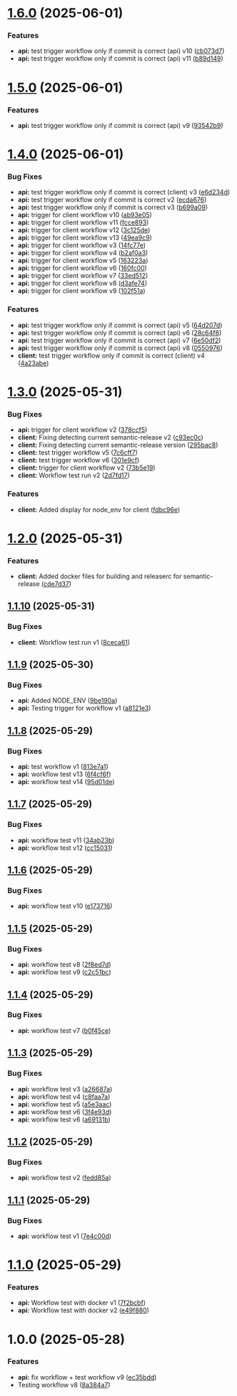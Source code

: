 # [1.6.0](https://github.com/famasboy888/mern_stack_realty/compare/api-v1.5.0...api-v1.6.0) (2025-06-01)


### Features

* **api:** test trigger workflow only if commit is correct (api) v10 ([cb073d7](https://github.com/famasboy888/mern_stack_realty/commit/cb073d74f53809abae4c176604b019570d79f321))
* **api:** test trigger workflow only if commit is correct (api) v11 ([b89d149](https://github.com/famasboy888/mern_stack_realty/commit/b89d149528cdf0d5078c54bcaa72c9392e650b81))

# [1.5.0](https://github.com/famasboy888/mern_stack_realty/compare/api-v1.4.0...api-v1.5.0) (2025-06-01)


### Features

* **api:** test trigger workflow only if commit is correct (api) v9 ([93542b9](https://github.com/famasboy888/mern_stack_realty/commit/93542b92b815f82aeb87d83c06f5072976e42e21))

# [1.4.0](https://github.com/famasboy888/mern_stack_realty/compare/api-v1.3.0...api-v1.4.0) (2025-06-01)


### Bug Fixes

* **api:** test trigger workflow only if commit is correct (client) v3 ([e6d234d](https://github.com/famasboy888/mern_stack_realty/commit/e6d234db932604802f0a4e4961cf7c4861ef6bd1))
* **api:** test trigger workflow only if commit is correct v2 ([ecda676](https://github.com/famasboy888/mern_stack_realty/commit/ecda6760706a1cc7c11d1ca1a6df41622d1ecd02))
* **api:** test trigger workflow only if commit is correct v3 ([b699a09](https://github.com/famasboy888/mern_stack_realty/commit/b699a09a6d82b806a5824d7ff61bffda528450c1))
* **api:** trigger for client workflow v10 ([ab93e05](https://github.com/famasboy888/mern_stack_realty/commit/ab93e05db22cb7a0700b9871c79947a67ef219c9))
* **api:** trigger for client workflow v11 ([fcce893](https://github.com/famasboy888/mern_stack_realty/commit/fcce8932ef2ce280f8243b5f2a7a37e31e2845e1))
* **api:** trigger for client workflow v12 ([3c125de](https://github.com/famasboy888/mern_stack_realty/commit/3c125dea62b4daa174479d114e81b7e2c747904d))
* **api:** trigger for client workflow v13 ([49ea9c9](https://github.com/famasboy888/mern_stack_realty/commit/49ea9c9f9de380521d608328f54a816fa5af50d4))
* **api:** trigger for client workflow v3 ([14fc77e](https://github.com/famasboy888/mern_stack_realty/commit/14fc77e9188aa183369d506fd1d81238fa1c9a1c))
* **api:** trigger for client workflow v4 ([b2af0a3](https://github.com/famasboy888/mern_stack_realty/commit/b2af0a3b3d1217de5a1b0af9e7d6db1845a0b3a3))
* **api:** trigger for client workflow v5 ([163223a](https://github.com/famasboy888/mern_stack_realty/commit/163223ae6bbd8e0b081a8ba56dbcfbb527c45c3d))
* **api:** trigger for client workflow v6 ([160fc00](https://github.com/famasboy888/mern_stack_realty/commit/160fc00f3ba9bda28883c779017ea6cd22955597))
* **api:** trigger for client workflow v7 ([33ed512](https://github.com/famasboy888/mern_stack_realty/commit/33ed5124e849914331c9852b7e08db909dd39c7a))
* **api:** trigger for client workflow v8 ([d3afe74](https://github.com/famasboy888/mern_stack_realty/commit/d3afe74df4919aaadb00dd19059dc59274886d27))
* **api:** trigger for client workflow v9 ([102f51a](https://github.com/famasboy888/mern_stack_realty/commit/102f51aa94164ccc864e81d98c28d0ea17d03786))


### Features

* **api:** test trigger workflow only if commit is correct (api) v5 ([64d207d](https://github.com/famasboy888/mern_stack_realty/commit/64d207dc1ed4b4fef1c112486c9fd5ed6e56a632))
* **api:** test trigger workflow only if commit is correct (api) v6 ([28c64f8](https://github.com/famasboy888/mern_stack_realty/commit/28c64f832ee57d836d55f242add9b31c6d1ade7e))
* **api:** test trigger workflow only if commit is correct (api) v7 ([6e50df2](https://github.com/famasboy888/mern_stack_realty/commit/6e50df214c66b5943050e012a4a0c0bec2455629))
* **api:** test trigger workflow only if commit is correct (api) v8 ([0550976](https://github.com/famasboy888/mern_stack_realty/commit/0550976d51792179afa787251939d82272c21e8e))
* **client:** test trigger workflow only if commit is correct (client) v4 ([4a23abe](https://github.com/famasboy888/mern_stack_realty/commit/4a23abe0a9968c355d11280d7d338ff989a2a9c3))

# [1.3.0](https://github.com/famasboy888/mern_stack_realty/compare/api-v1.2.0...api-v1.3.0) (2025-05-31)


### Bug Fixes

* **api:** trigger for client workflow v2 ([378ccf5](https://github.com/famasboy888/mern_stack_realty/commit/378ccf5207b3b3d1f5cbc3ac3992a11fe374c809))
* **client:** Fixing detecting current semantic-release v2 ([c93ec0c](https://github.com/famasboy888/mern_stack_realty/commit/c93ec0c11cdc49bc6aaebf6d71bdc85f7bbc63e8))
* **client:** Fixing detecting current semantic-release version ([295bac8](https://github.com/famasboy888/mern_stack_realty/commit/295bac81bb21d151ddfe97607ef50d6170890c54))
* **client:** test trigger workflow v5 ([7c6cff7](https://github.com/famasboy888/mern_stack_realty/commit/7c6cff70122203662eab380f4a76f3a77a862dbd))
* **client:** test trigger workflow v6 ([301e9cf](https://github.com/famasboy888/mern_stack_realty/commit/301e9cf873742d368c43efcf501c1dcd19aedecd))
* **client:** trigger for client workflow v2 ([73b5e19](https://github.com/famasboy888/mern_stack_realty/commit/73b5e192db4b43c27feda4b5424892ab143ac703))
* **client:** Workflow test run v2 ([2d7fd17](https://github.com/famasboy888/mern_stack_realty/commit/2d7fd1770af0f17581db0e23333871dc8b9af62e))


### Features

* **client:** Added display for node_env for client ([fdbc96e](https://github.com/famasboy888/mern_stack_realty/commit/fdbc96ef4b1d4a4df571e95626c58228201aec09))

# [1.2.0](https://github.com/famasboy888/mern_stack_realty/compare/api-v1.1.10...api-v1.2.0) (2025-05-31)


### Features

* **client:** Added docker files for building and releaserc for semantic-release ([cde7d37](https://github.com/famasboy888/mern_stack_realty/commit/cde7d37c7a6a0ede6db709ead9dac5e34b52827b))

## [1.1.10](https://github.com/famasboy888/mern_stack_realty/compare/api-v1.1.9...api-v1.1.10) (2025-05-31)


### Bug Fixes

* **client:** Workflow test run v1 ([8ceca61](https://github.com/famasboy888/mern_stack_realty/commit/8ceca614f91e11fce6a074a225073c5c957dc978))

## [1.1.9](https://github.com/famasboy888/mern_stack_realty/compare/api-v1.1.8...api-v1.1.9) (2025-05-30)


### Bug Fixes

* **api:** Added NODE_ENV ([9be190a](https://github.com/famasboy888/mern_stack_realty/commit/9be190a40fb3b5907c76219d7a7341fbc832e8f7))
* **api:** Testing trigger for workflow v1 ([a8121e3](https://github.com/famasboy888/mern_stack_realty/commit/a8121e33ffa878125cc96c2f8e8088902a1cc7a2))

## [1.1.8](https://github.com/famasboy888/mern_stack_realty/compare/api-v1.1.7...api-v1.1.8) (2025-05-29)


### Bug Fixes

* **api:** test workflow v1 ([813e7a1](https://github.com/famasboy888/mern_stack_realty/commit/813e7a1aead19565b4c7e4cf1b54e5b9a868fa33))
* **api:** workflow test v13 ([6f4cf6f](https://github.com/famasboy888/mern_stack_realty/commit/6f4cf6fdfadec43f97413e542c915fdd1b1c25d2))
* **api:** workflow test v14 ([95d01de](https://github.com/famasboy888/mern_stack_realty/commit/95d01defe73237644e7ce4bc9826761fa35738c4))

## [1.1.7](https://github.com/famasboy888/mern_stack_realty/compare/api-v1.1.6...api-v1.1.7) (2025-05-29)


### Bug Fixes

* **api:** workflow test v11 ([34ab23b](https://github.com/famasboy888/mern_stack_realty/commit/34ab23be124e486041e92d52d95fdca3a29d5371))
* **api:** workflow test v12 ([cc15031](https://github.com/famasboy888/mern_stack_realty/commit/cc150313fe54faae3e3ab48139edef27bc6acf07))

## [1.1.6](https://github.com/famasboy888/mern_stack_realty/compare/api-v1.1.5...api-v1.1.6) (2025-05-29)


### Bug Fixes

* **api:** workflow test v10 ([e173716](https://github.com/famasboy888/mern_stack_realty/commit/e17371668ca477b7a462b166f6425c56ba3c3d39))

## [1.1.5](https://github.com/famasboy888/mern_stack_realty/compare/api-v1.1.4...api-v1.1.5) (2025-05-29)


### Bug Fixes

* **api:** workflow test v8 ([2f8ed7d](https://github.com/famasboy888/mern_stack_realty/commit/2f8ed7dcf543ba76d8421d45759872ae65804e20))
* **api:** workflow test v9 ([c2c51bc](https://github.com/famasboy888/mern_stack_realty/commit/c2c51bc72c4037629b4bf2ffbf1228d7940066c3))

## [1.1.4](https://github.com/famasboy888/mern_stack_realty/compare/api-v1.1.3...api-v1.1.4) (2025-05-29)


### Bug Fixes

* **api:** workflow test v7 ([b0f45ce](https://github.com/famasboy888/mern_stack_realty/commit/b0f45ceb98b1ed87f3e52a319de992303c200d5f))

## [1.1.3](https://github.com/famasboy888/mern_stack_realty/compare/api-v1.1.2...api-v1.1.3) (2025-05-29)


### Bug Fixes

* **api:** workflow test v3 ([a26687a](https://github.com/famasboy888/mern_stack_realty/commit/a26687a27a514ac40e789d97cd0042a3c3ab1886))
* **api:** workflow test v4 ([c8faa7a](https://github.com/famasboy888/mern_stack_realty/commit/c8faa7a6d498c02062d8c11edd02673d889b99ba))
* **api:** workflow test v5 ([a5e3aac](https://github.com/famasboy888/mern_stack_realty/commit/a5e3aacebff9786f38bc6844fcb1f7fcda9e1356))
* **api:** workflow test v6 ([3f4e93d](https://github.com/famasboy888/mern_stack_realty/commit/3f4e93ddc96f0292b80481a0eb180dca3e72bcce))
* **api:** workflow test v6 ([a69131b](https://github.com/famasboy888/mern_stack_realty/commit/a69131b5155c4f019622daba7b1698d4cf8e81e8))

## [1.1.2](https://github.com/famasboy888/mern_stack_realty/compare/api-v1.1.1...api-v1.1.2) (2025-05-29)


### Bug Fixes

* **api:** workflow test v2 ([fedd85a](https://github.com/famasboy888/mern_stack_realty/commit/fedd85a4873a5a07732fc984b4794c739c50f3e7))

## [1.1.1](https://github.com/famasboy888/mern_stack_realty/compare/api-v1.1.0...api-v1.1.1) (2025-05-29)


### Bug Fixes

* **api:** workflow test v1 ([7e4c00d](https://github.com/famasboy888/mern_stack_realty/commit/7e4c00d23f3ddf8741599110d2f31cf8cea95372))

# [1.1.0](https://github.com/famasboy888/mern_stack_realty/compare/api-v1.0.0...api-v1.1.0) (2025-05-29)


### Features

* **api:** Workflow test with docker v1 ([7f2bcbf](https://github.com/famasboy888/mern_stack_realty/commit/7f2bcbffd38917f9124a25014b7d2b0022d936e8))
* **api:** Workflow test with docker v2 ([e49f880](https://github.com/famasboy888/mern_stack_realty/commit/e49f8800372ce184cbfab3ec08f72b9b5f4e2725))

# 1.0.0 (2025-05-28)


### Features

* **api:** fix workflow + test workflow v9 ([ec35bdd](https://github.com/famasboy888/mern_stack_realty/commit/ec35bdd0f8223e5427017709eaad568f915c1881))
* Testing workflow v8 ([8a384a7](https://github.com/famasboy888/mern_stack_realty/commit/8a384a7b85f535a16042315cdbe1cc1e43d89379))
